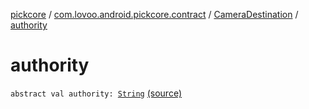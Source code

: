 [pickcore](../../index.md) / [com.lovoo.android.pickcore.contract](../index.md) / [CameraDestination](index.md) / [authority](./authority.md)

# authority

`abstract val authority: `[`String`](https://kotlinlang.org/api/latest/jvm/stdlib/kotlin/-string/index.html) [(source)](https://github.com/lovoo/android-pickpic/blob/master/pickcore/src/main/kotlin/com/lovoo/android/pickcore/contract/CameraDestination.kt#L20)